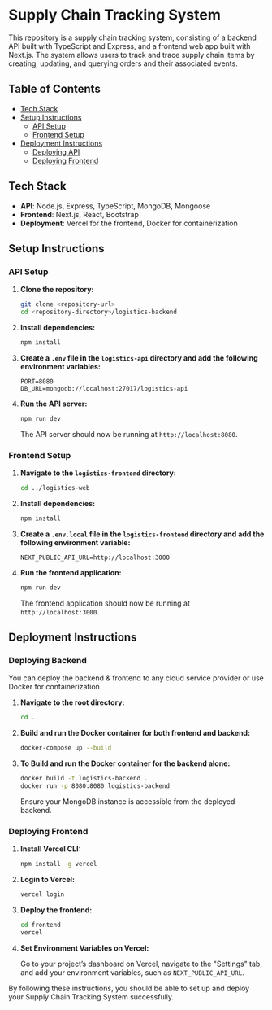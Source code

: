 # Supply Chain Tracking System

This repository is a supply chain tracking system, consisting of a backend API built with TypeScript and Express, and a frontend web app built with Next.js. The system allows users to track and trace supply chain items by creating, updating, and querying orders and their associated events.

## Table of Contents

- [Tech Stack](#tech-stack)
- [Setup Instructions](#setup-instructions)
  - [API Setup](#backend-setup)
  - [Frontend Setup](#frontend-setup)
- [Deployment Instructions](#deployment-instructions)
  - [Deploying API](#deploying-backend)
  - [Deploying Frontend](#deploying-frontend)

## Tech Stack

- **API**: Node.js, Express, TypeScript, MongoDB, Mongoose
- **Frontend**: Next.js, React, Bootstrap
- **Deployment**: Vercel for the frontend, Docker for containerization

## Setup Instructions

### API Setup

1. **Clone the repository:**

    ```bash
    git clone <repository-url>
    cd <repository-directory>/logistics-backend
    ```

2. **Install dependencies:**

    ```bash
    npm install
    ```

3. **Create a `.env` file in the `logistics-api` directory and add the following environment variables:**

    ```env
    PORT=8080
    DB_URL=mongodb://localhost:27017/logistics-api
    ```

4. **Run the API server:**

    ```bash
    npm run dev
    ```

    The API server should now be running at `http://localhost:8080`.

### Frontend Setup

1. **Navigate to the `logistics-frontend` directory:**

    ```bash
    cd ../logistics-web
    ```

2. **Install dependencies:**

    ```bash
    npm install
    ```

3. **Create a `.env.local` file in the `logistics-frontend` directory and add the following environment variable:**

    ```env
    NEXT_PUBLIC_API_URL=http://localhost:3000
    ```

4. **Run the frontend application:**

    ```bash
    npm run dev
    ```

    The frontend application should now be running at `http://localhost:3000`.

## Deployment Instructions

### Deploying Backend

You can deploy the backend & frontend to any cloud service provider or use Docker for containerization.

1. **Navigate to the root directory:**

    ```bash
    cd ..
    ```

2. **Build and run the Docker container for both frontend and backend:**

    ```bash
    docker-compose up --build
    ```

3. **To Build and run the Docker container for the backend alone:**

    ```bash
    docker build -t logistics-backend .
    docker run -p 8080:8080 logistics-backend
    ```

    Ensure your MongoDB instance is accessible from the deployed backend.

### Deploying Frontend

1. **Install Vercel CLI:**

    ```bash
    npm install -g vercel
    ```

2. **Login to Vercel:**

    ```bash
    vercel login
    ```

3. **Deploy the frontend:**

    ```bash
    cd frontend
    vercel
    ```

4. **Set Environment Variables on Vercel:**

    Go to your project’s dashboard on Vercel, navigate to the "Settings" tab, and add your environment variables, such as `NEXT_PUBLIC_API_URL`.

By following these instructions, you should be able to set up and deploy your Supply Chain Tracking System successfully.
